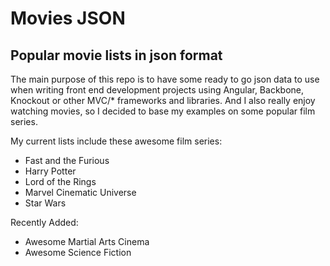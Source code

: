 # Movies JSON

## Popular movie lists in json format

The main purpose of this repo is to have some ready to go json data to use when writing 
front end development projects using Angular, Backbone, Knockout or other MVC/* frameworks and libraries. And 
I also really enjoy watching movies, so I decided to base my examples on some popular film series.

My current lists include these awesome film series:

* Fast and the Furious
* Harry Potter
* Lord of the Rings
* Marvel Cinematic Universe
* Star Wars

Recently Added:

* Awesome Martial Arts Cinema
* Awesome Science Fiction
